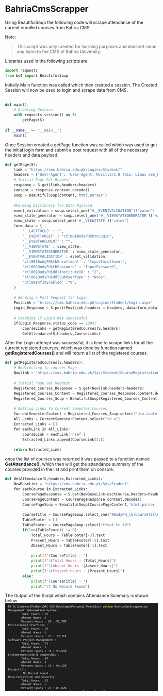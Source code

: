 # BahriaCmsScrapper
Using BeautifulSoup the following code will scrape attendance of the current enrolled courses from Bahria CMS

Note:
> This script was only created for learning purposes
> and doesnot mean any harm to the CMS of Bahria University.

Libraries used in the following scripts are
```python
import requests
from bs4 import BeautifulSoup
```
Initially Main function was called which then created a session.
The Created Session will now be used to login and scrape data from CMS.

```python

def main():
    # Creating Session
    with requests.session() as S:
        getPage(S)

if __name__ == "__main__":
    main()
```

Once Session created a getPage function was called which was used to get the initial login form
and submit a post request with all of the necessary headers and data payload.

```python
def getPage(S):    
    link = "https://cms.bahria.edu.pk/Logins/Student/"
    headers = {'User-Agent': 'User-Agent: Mozilla/5.0 (X11; Linux x86_64) AppleWebKit/537.36 (KHTML, like Gecko) Chrome/87.0.4280.66 Safari/537.36'}
    # Initial Page Get Request
    response = S.get(link,headers=headers)
    content = response.content.decode()
    soup = BeautifulSoup(content,'html.parser')
    
    #Forming Dictionary for Data Payload 
    event_validation = soup.select_one("#__EVENTVALIDATION")['value']
    view_state_generator = soup.select_one('#__VIEWSTATEGENERATOR')['value']
    view_state = soup.select_one('#__VIEWSTATE')['value']
    form_data = {
        '__LASTFOCUS' : "",
        '__EVENTTARGET' : "ctl00$BodyPH$btnLogin",
        '__EVENTARGUMENT' : "",
        '__VIEWSTATE' : view_state,
        '__VIEWSTATEGENERATOR' : view_state_generator,
        '__EVENTVALIDATION' : event_validation,
        'ctl00$BodyPH$tbEnrollment' : "InputEnrollment",
        'ctl00$BodyPH$tbPassword' : "InputPassword",
        'ctl00$BodyPH$ddlInstituteID' : "2",
        'ctl00$BodyPH$ddlSubUserType' : "None",
        'ctl00$hfJsEnabled' :"0",
    }

    # Sending a Post Request for Login
    PostLink = "https://cms.bahria.edu.pk/Logins/Student/Login.aspx"
    Login_Response = S.post(PostLink,headers = headers, data=form_data)

    # Checking if Login Was Successful
    if(Login_Response.status_code == 200):
        CourseLinks = getRegisteredCourses(S,headers)
        GetAttendance(S,headers,CourseLinks)
```

After the Login attempt was successful, it is time to scrape links for all the current registered courses,
which was done by function named **getRegisteredCourses()** and will return a list of the registered courses.

```python
def getRegisteredCourses(S,headers):
    # Redirecting to courses Page
    Newlink = "https://cms.bahria.edu.pk/Sys/Student/CourseRegistration/RegisteredCourses.aspx"

    # Initial Page Get Request
    Registered_Courses_Response = S.get(Newlink,headers=headers)
    Registered_Courses_Content = Registered_Courses_Response.content.decode()
    Registered_Courses_Soup = BeautifulSoup(Registered_Courses_Content,'html.parser')

    # Getting Links to Current Semester Courses
    CurrentSemesterContent = Registered_Courses_Soup.select("div.table-responsive table.table tbody")[0]
    All_Links = CurrentSemesterContent.select("td a")
    Extracted_Links = []
    for eachLink in All_Links:
        CourseLink = eachLink['href']
        Extracted_Links.append(CourseLink[2:])

    return Extracted_Links
```
once the list of courses was returned it was passed to a function named **GetAttendance()**,
which then will get the attendance summary of the courses provided in the list and print them on console.

```python
def GetAttendance(S,headers,Extracted_Links):
    NewBaseLink = "https://cms.bahria.edu.pk/Sys/Student"
    for eachCourse in Extracted_Links:
        CoursePageResponse = S.get(NewBaseLink+eachCourse,headers=headers)
        CoursePageContent = CoursePageResponse.content.decode()
        CoursePageSoup = BeautifulSoup(CoursePageContent,'html.parser')

        CourseTitle = CoursePageSoup.select_one("#BodyPH_lblCourseTitle").text
        TableFooter = []
        TableFooter = CoursePageSoup.select("tfoot tr td")
        if(len(TableFooter) != 0):
            Total_Hours = TableFooter[-3].text
            Present_Hours = TableFooter[-2].text
            Absent_Hours = TableFooter[-1].text

            print(f"{CourseTitle} : ")
            print(f"\tTotal Hours : {Total_Hours}")
            print(f"\tAbsent Hours :{Absent_Hours}")
            print(f"\tPresent Hours : {Present_Hours}")
        else:
            print(f"{CourseTitle} : ")
            print("\t No Record Found")
```

The Output of the Script which contains Attendance Summary is shown below
  ![Scrapped Attendance Summary](./CMS_Scrapper_Attendance.PNG)